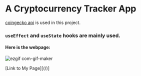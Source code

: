 # A Cryptocurrency Tracker App

[coingecko api](https://www.coingecko.com/) is used in this project.


### `useEffect` and `useState` hooks are mainly used.
#### Here is the webpage:
![ezgif com-gif-maker](https://user-images.githubusercontent.com/38165351/173256311-75c688fb-c8b9-469f-bdeb-2ef547bb4455.gif)

[Link to My Page][(/)]
